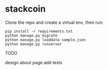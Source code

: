 # stackcoin

Clone the repo and create a virtual env, then run:
```
pip install -r requirements.txt
python manage.py migrate
python manage.py loaddata sample.json
python manage.py runserver
```

TODO

design about page 
add tests